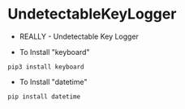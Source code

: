 # UndetectableKeyLogger
- REALLY - Undetectable Key Logger

- To Install "keyboard"
```
pip3 install keyboard
```
- To Install "datetime"
```
pip install datetime
```
